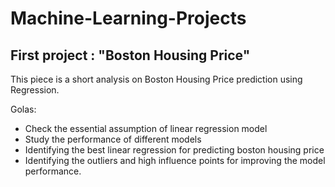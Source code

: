 # Machine-Learning-Projects

## First project : "Boston Housing Price"

This piece is a short analysis on Boston Housing Price prediction using Regression. 

Golas: 

- Check the essential assumption of linear regression model 
- Study the performance of different models
- Identifying the best linear regression for predicting boston housing price
- Identifying the outliers and high influence points for improving the model performance. 

